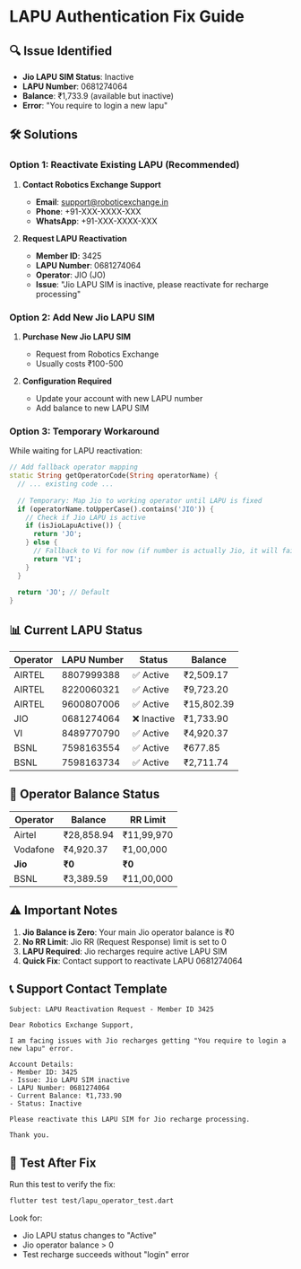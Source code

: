 # LAPU Authentication Fix Guide

## 🔍 **Issue Identified**
- **Jio LAPU SIM Status**: Inactive
- **LAPU Number**: 0681274064
- **Balance**: ₹1,733.9 (available but inactive)
- **Error**: "You require to login a new lapu"

## 🛠️ **Solutions**

### **Option 1: Reactivate Existing LAPU (Recommended)**

1. **Contact Robotics Exchange Support**
   - **Email**: support@roboticexchange.in
   - **Phone**: +91-XXX-XXXX-XXX
   - **WhatsApp**: +91-XXX-XXXX-XXX

2. **Request LAPU Reactivation**
   - **Member ID**: 3425
   - **LAPU Number**: 0681274064
   - **Operator**: JIO (JO)
   - **Issue**: "Jio LAPU SIM is inactive, please reactivate for recharge processing"

### **Option 2: Add New Jio LAPU SIM**

1. **Purchase New Jio LAPU SIM**
   - Request from Robotics Exchange
   - Usually costs ₹100-500

2. **Configuration Required**
   - Update your account with new LAPU number
   - Add balance to new LAPU SIM

### **Option 3: Temporary Workaround**

While waiting for LAPU reactivation:

```dart
// Add fallback operator mapping
static String getOperatorCode(String operatorName) {
  // ... existing code ...
  
  // Temporary: Map Jio to working operator until LAPU is fixed
  if (operatorName.toUpperCase().contains('JIO')) {
    // Check if Jio LAPU is active
    if (isJioLapuActive()) {
      return 'JO';
    } else {
      // Fallback to Vi for now (if number is actually Jio, it will fail gracefully)
      return 'VI';
    }
  }
  
  return 'JO'; // Default
}
```

## 📊 **Current LAPU Status**

| Operator | LAPU Number | Status | Balance |
|----------|-------------|--------|---------|
| AIRTEL   | 8807999388  | ✅ Active | ₹2,509.17 |
| AIRTEL   | 8220060321  | ✅ Active | ₹9,723.20 |
| AIRTEL   | 9600807006  | ✅ Active | ₹15,802.39 |
| JIO      | 0681274064  | ❌ Inactive | ₹1,733.90 |
| VI       | 8489770790  | ✅ Active | ₹4,920.37 |
| BSNL     | 7598163554  | ✅ Active | ₹677.85 |
| BSNL     | 7598163734  | ✅ Active | ₹2,711.74 |

## 🔄 **Operator Balance Status**

| Operator | Balance | RR Limit |
|----------|---------|----------|
| Airtel   | ₹28,858.94 | ₹11,99,970 |
| Vodafone | ₹4,920.37 | ₹1,00,000 |
| **Jio**  | **₹0** | **₹0** |
| BSNL     | ₹3,389.59 | ₹11,00,000 |

## ⚠️ **Important Notes**

1. **Jio Balance is Zero**: Your main Jio operator balance is ₹0
2. **No RR Limit**: Jio RR (Request Response) limit is set to 0
3. **LAPU Required**: Jio recharges require active LAPU SIM
4. **Quick Fix**: Contact support to reactivate LAPU 0681274064

## 📞 **Support Contact Template**

```
Subject: LAPU Reactivation Request - Member ID 3425

Dear Robotics Exchange Support,

I am facing issues with Jio recharges getting "You require to login a new lapu" error.

Account Details:
- Member ID: 3425
- Issue: Jio LAPU SIM inactive
- LAPU Number: 0681274064
- Current Balance: ₹1,733.90
- Status: Inactive

Please reactivate this LAPU SIM for Jio recharge processing.

Thank you.
```

## 🧪 **Test After Fix**

Run this test to verify the fix:

```bash
flutter test test/lapu_operator_test.dart
```

Look for:
- Jio LAPU status changes to "Active"
- Jio operator balance > 0
- Test recharge succeeds without "login" error 